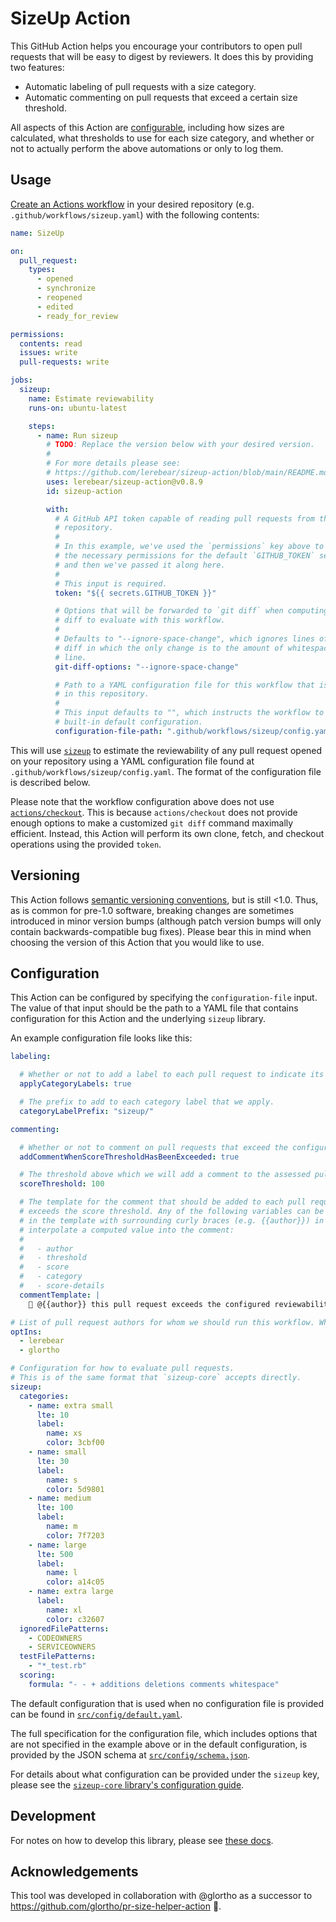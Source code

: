# SizeUp Action

This GitHub Action helps you encourage your contributors to open pull requests that will be easy to digest by reviewers. It does this by providing two  features:

* Automatic labeling of pull requests with a size category.
* Automatic commenting on pull requests that exceed a certain size threshold.

All aspects of this Action are [configurable](#configuration), including how sizes are calculated, what thresholds to use for each size category, and whether or not to actually perform the above automations or only to log them.

## Usage

[Create an Actions workflow](https://docs.github.com/en/actions/quickstart) in your desired repository (e.g. `.github/workflows/sizeup.yaml`) with the following contents:

```yaml
name: SizeUp

on:
  pull_request:
    types:
      - opened
      - synchronize
      - reopened
      - edited
      - ready_for_review

permissions:
  contents: read
  issues: write
  pull-requests: write

jobs:
  sizeup:
    name: Estimate reviewability
    runs-on: ubuntu-latest

    steps:
      - name: Run sizeup
        # TODO: Replace the version below with your desired version.
        #
        # For more details please see:
        # https://github.com/lerebear/sizeup-action/blob/main/README.md#versioning
        uses: lerebear/sizeup-action@v0.8.9
        id: sizeup-action

        with:
          # A GitHub API token capable of reading pull requests from this
          # repository.
          #
          # In this example, we've used the `permissions` key above to request
          # the necessary permissions for the default `GITHUB_TOKEN` secret,
          # and then we've passed it along here.
          #
          # This input is required.
          token: "${{ secrets.GITHUB_TOKEN }}"

          # Options that will be forwarded to `git diff` when computing the
          # diff to evaluate with this workflow.
          #
          # Defaults to "--ignore-space-change", which ignores lines of the
          # diff in which the only change is to the amount of whitespace on the
          # line.
          git-diff-options: "--ignore-space-change"

          # Path to a YAML configuration file for this workflow that is stored
          # in this repository.
          #
          # This input defaults to "", which instructs the workflow to use the
          # built-in default configuration.
          configuration-file-path: ".github/workflows/sizeup/config.yaml"
```

This will use [`sizeup`](https://github.com/lerebear/sizeup-core) to estimate the reviewability of any pull request opened on your repository using a YAML configuration file found at `.github/workflows/sizeup/config.yaml`. The format of the configuration file is described below.

Please note that the workflow configuration above does not use [`actions/checkout`](https://github.com/actions/checkout). This is because `actions/checkout` does not provide enough options to make a customized `git diff` command maximally efficient. Instead, this Action will perform its own clone, fetch, and checkout operations using the provided `token`.

## Versioning

This Action follows [semantic versioning conventions](https://semver.org), but is still <1.0. Thus, as is common for pre-1.0 software, breaking changes are  sometimes introduced in minor version bumps (although patch version bumps will only contain backwards-compatible bug fixes). Please bear this in mind when choosing the version of this Action that you would like to use.

## Configuration

This Action can be configured by specifying the `configuration-file` input. The value of that input should be the path to a YAML file that contains configuration for this Action and the underlying `sizeup` library.

An example configuration file looks like this:

```yaml
labeling:

  # Whether or not to add a label to each pull request to indicate its assessed category
  applyCategoryLabels: true

  # The prefix to add to each category label that we apply.
  categoryLabelPrefix: "sizeup/"

commenting:

  # Whether or not to comment on pull requests that exceed the configured score threshold
  addCommentWhenScoreThresholdHasBeenExceeded: true

  # The threshold above which we will add a comment to the assessed pull request.
  scoreThreshold: 100

  # The template for the comment that should be added to each pull request that
  # exceeds the score threshold. Any of the following variables can be included
  # in the template with surrounding curly braces (e.g. {{author}}) in order to
  # interpolate a computed value into the comment:
  #
  #   - author
  #   - threshold
  #   - score
  #   - category
  #   - score-details
  commentTemplate: |
    👋 @{{author}} this pull request exceeds the configured reviewability score threshold of {{threshold}}. Your actual score was {{score}}.

# List of pull request authors for whom we should run this workflow. When this configuration key is omitted, the workflow runs for pull requests opened by all authors.
optIns:
  - lerebear
  - glortho

# Configuration for how to evaluate pull requests.
# This is of the same format that `sizeup-core` accepts directly.
sizeup:
  categories:
    - name: extra small
      lte: 10
      label:
        name: xs
        color: 3cbf00
    - name: small
      lte: 30
      label:
        name: s
        color: 5d9801
    - name: medium
      lte: 100
      label:
        name: m
        color: 7f7203
    - name: large
      lte: 500
      label:
        name: l
        color: a14c05
    - name: extra large
      label:
        name: xl
        color: c32607
  ignoredFilePatterns:
    - CODEOWNERS
    - SERVICEOWNERS
  testFilePatterns:
    - "*_test.rb"
  scoring:
    formula: "- - + additions deletions comments whitespace"
```

The default configuration that is used when no configuration file is provided can be found in [`src/config/default.yaml`](./src/config/default.yaml).

The full specification for the configuration file, which includes options that are not specified in the example above or in the default configuration, is provided by the JSON schema at [`src/config/schema.json`](./src/config/schema.json).

For details about what configuration can be provided under the `sizeup` key, please see the [`sizeup-core` library's configuration guide](https://github.com/lerebear/sizeup-core#configuration).

## Development

For notes on how to develop this library, please see [these docs](https://github.com/lerebear/sizeup-action/blob/main/docs/development.md).

## Acknowledgements

This tool was developed in collaboration with @glortho as a successor to https://github.com/glortho/pr-size-helper-action 🙌.
